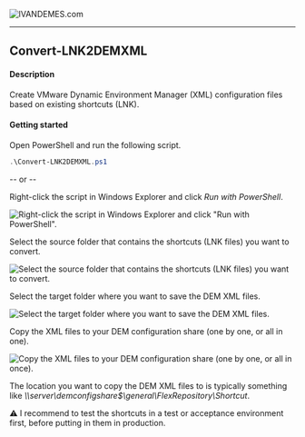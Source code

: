 ![IVANDEMES.com](https://www.ivandemes.com/wp-content/uploads/2018/09/cropped-ivandemes-header-metropolis.png)<hr>
## Convert-LNK2DEMXML
#### Description
Create VMware Dynamic Environment Manager (XML) configuration files based on existing shortcuts (LNK).

#### Getting started
Open PowerShell and run the following script.

```powershell
.\Convert-LNK2DEMXML.ps1
```

-- or --

Right-click the script in Windows Explorer and click *Run with PowerShell*.

![Right-click the script in Windows Explorer and click "Run with PowerShell".](https://www.ivandemes.com/wp-content/uploads/2020/05/explorer_convert_lnk2demxml.png)

Select the source folder that contains the shortcuts (LNK files) you want to convert.

![Select the source folder that contains the shortcuts (LNK files) you want to convert.](https://www.ivandemes.com/wp-content/uploads/2020/05/Convert-LNK2DEMXML_Source.png)

Select the target folder where you want to save the DEM XML files.

![Select the target folder where you want to save the DEM XML files.](https://www.ivandemes.com/wp-content/uploads/2020/05/Convert-LNK2DEMXML_Target.png)

Copy the XML files to your DEM configuration share (one by one, or all in one).

![Copy the XML files to your DEM configuration share (one by one, or all in once).](https://www.ivandemes.com/wp-content/uploads/2020/05/Convert-LNK2DEMXML_Result.png)

The location you want to copy the DEM XML files to is typically something like *\\\\server\demconfigshare$\general\FlexRepository\Shortcut*.

:warning: I recommend to test the shortcuts in a test or acceptance environment first, before putting in them in production.
